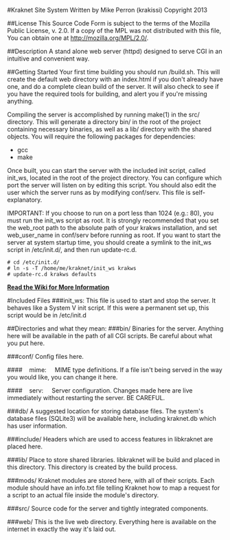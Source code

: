 #Kraknet Site System
Written by Mike Perron (krakissi)
Copyright 2013

##License
This Source Code Form is subject to the terms of the Mozilla Public
License, v. 2.0. If a copy of the MPL was not distributed with this
file, You can obtain one at http://mozilla.org/MPL/2.0/.

##Description
A stand alone web server (httpd) designed to serve CGI in an intuitive and
convenient way.


##Getting Started
Your first time building you should run /build.sh. This will create the default
web directory with an index.html if you don't already have one, and do a
complete clean build of the server. It will also check to see if you have the
required tools for building, and alert you if you're missing anything.

Compiling the server is accomplished by running make(1) in the src/ directory.
This will generate a directory bin/ in the root of the project containing
necessary binaries, as well as a lib/ directory with the shared objects. You
will require the following packages for dependencies:
-	gcc
-	make

Once built, you can start the server with the included init script, called
init_ws, located in the root of the project directory. You can configure which
port the server will listen on by editing this script. You should also edit the
user which the server runs as by modifying conf/serv. This file is
self-explanatory.

IMPORTANT: If you choose to run on a port less than 1024 (e.g.: 80), you must
run the init_ws script as root. It is strongly recommended that you set the
web_root path to the absolute path of your krakws installation, and set
web_user_name in conf/serv before running as root. If you want to start the
server at system startup time, you should create a symlink to the init_ws script
in /etc/init.d/, and then run update-rc.d.

    # cd /etc/init.d/
	# ln -s -T /home/me/kraknet/init_ws krakws
	# update-rc.d krakws defaults

[**Read the Wiki for More Information**](https://github.com/krakissi/kraknet/wiki)

#Included Files
###init_ws:
This file is used to start and stop the server. It behaves like a System V
init script. If this were a permanent set up, this script would be in
/etc/init.d

##Directories and what they mean:
###bin/
Binaries for the server. Anything here will be available in the path of
all CGI scripts. Be careful about what you put here.

###conf/
Config files here.

####&nbsp;&nbsp;&nbsp;&nbsp;mime:
&nbsp;&nbsp;&nbsp;&nbsp;MIME type definitions. If a file isn't being served in the way
you would like, you can change it here.

####&nbsp;&nbsp;&nbsp;&nbsp;serv:
&nbsp;&nbsp;&nbsp;&nbsp;Server configuration. Changes made here are live immediately
without restarting the server. BE CAREFUL.

###db/
A suggested location for storing database files. The system's database
files (SQLite3) will be available here, including kraknet.db which has
user information.

###include/
Headers which are used to access features in libkraknet are placed here.

###lib/
Place to store shared libraries. libkraknet will be build and placed in this
directory. This directory is created by the build process.

###mods/
Kraknet modules are stored here, with all of their scripts. Each module
should have an info.txt file telling Kraknet how to map a request for a
script to an actual file inside the module's directory.

###src/
Source code for the server and tightly integrated components.

###web/
This is the live web directory. Everything here is available on the
internet in exactly the way it's laid out.
